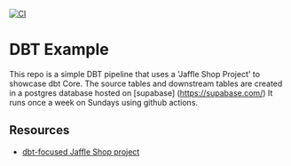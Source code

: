 [![CI](https://github.com/ChristopherCochet/dbt-example/actions/workflows/ci.yml/badge.svg)](https://github.com/ChristopherCochet/dbt-example/actions/workflows/ci.yml)
# DBT Example
This repo is a simple DBT pipeline that uses a 'Jaffle Shop Project' to showcase dbt Core. The source tables and downstream tables are created in a postgres database hosted on [supabase] (https://supabase.com/)
It runs once a week on Sundays using github actions.
## Resources
- [ dbt-focused Jaffle Shop project](https://jaffle.sh/)
